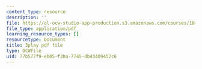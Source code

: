 ```yaml
---
content_type: resource
description: ''
file: https://ol-ocw-studio-app-production.s3.amazonaws.com/courses/18-01sc-single-variable-calculus-fall-2010/77b577f9eb05f3ba7745db43409452c6_jBkXbAgMj6s.pdf
file_type: application/pdf
learning_resource_types: []
resourcetype: Document
title: 3play pdf file
type: OCWFile
uid: 77b577f9-eb05-f3ba-7745-db43409452c6
---
```

